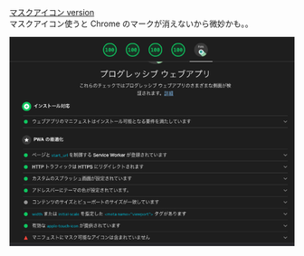 [マスクアイコン version](https://github.com/ryosuke1256/pwa-sample/tree/maskable)  
マスクアイコン使うと Chrome のマークが消えないから微妙かも。。

<img src="https://github.com/ryosuke1256/image/blob/main/pwa3.png" />
